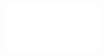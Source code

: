 ![](/Notatki/Semestr%203/Język%20angielski%20-%20C1.1/Ćwiczenia/Portfolio/The%20Elder%20Scrolls/From%20damage%20to%20discovery%20via%20virtual%20unwrapping.pdf)